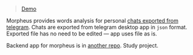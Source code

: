 > [Demo](https://kolebayev.github.io/morpheus-fe/)  

Morpheus provides words analysis for personal [chats exported from telegram](https://telegram.org/blog/export-and-more).
Chats are exported from telegram desktop app in `json` format. Exported file has no need to be edited — app uses file as is.

Backend app for morpheus is in [another repo](https://github.com/kolebayev/morpheus-backend).
Study project.

